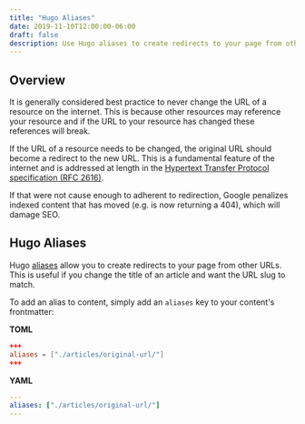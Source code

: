 ```yaml
---
title: "Hugo Aliases"
date: 2019-11-10T12:00:00-06:00
draft: false
description: Use Hugo aliases to create redirects to your page from other URLs.
---
```


## Overview
It is generally considered best practice to never change the URL of a resource on the internet. This is because other resources may reference your resource and if the URL to your resource has changed these references will break.

If the URL of a resource needs to be changed, the original URL should become a redirect to the new URL. This is a fundamental feature of the internet and is addressed at length in the [Hypertext Transfer Protocol specification (RFC 2616)](https://tools.ietf.org/html/rfc2616#section-10.3).

If that were not cause enough to adherent to redirection, Google penalizes indexed content that has moved (e.g. is now returning a 404), which will damage SEO.

## Hugo Aliases
Hugo [aliases](https://gohugo.io/content-management/urls/#aliases) allow you to create redirects to your page from other URLs. This is useful if you change the title of an article and want the URL slug to match.

To add an alias to content, simply add an `aliases` key to your content's frontmatter:

**TOML**

```toml
+++
aliases = ["./articles/original-url/"]
+++
```

**YAML**

```yaml
---
aliases: ["./articles/original-url/"]
---
```
